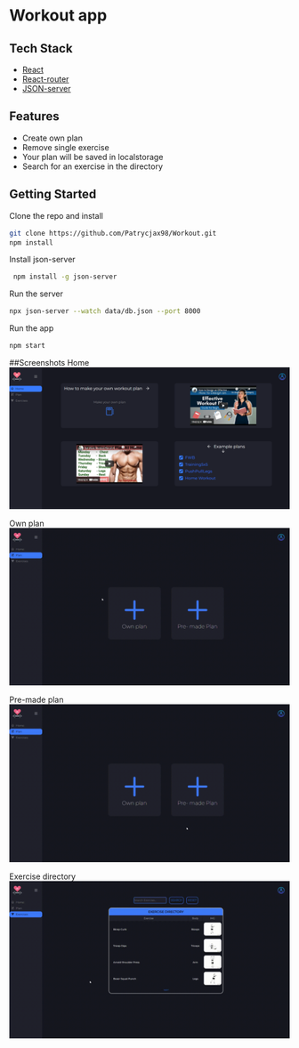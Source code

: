 # Workout app 

## Tech Stack
- [React](https://pl.reactjs.org/)
- [React-router](https://reactrouter.com/)
- [JSON-server](https://github.com/typicode/json-server)

## Features
- Create own plan
- Remove single exercise
- Your plan will be saved in localstorage
- Search for an exercise in the directory

## Getting Started
Clone the repo and install
```bash
git clone https://github.com/Patrycjax98/Workout.git
npm install
```
Install json-server
```bash
 npm install -g json-server
```
Run the server
```bash
npx json-server --watch data/db.json --port 8000
```
Run the app
```bash
npm start
```

##Screenshots
Home
![App Screenshot](images/screenHome.png)

Own plan
![App Screenshot](images/add-new-plan.gif)

Pre-made plan
![App Screenshot](images/pre-made-plan.gif)

Exercise directory
![App Screenshot](images/exercises.gif)
